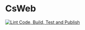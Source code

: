 # CsWeb
[![Lint Code, Build, Test and Publish](https://github.com/OlivierMantz/CsWeb/actions/workflows/build_and_test.yaml/badge.svg)](https://github.com/OlivierMantz/CsWeb/actions/workflows/build_and_test.yaml)